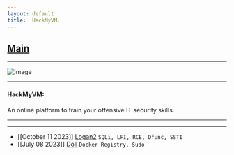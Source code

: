 ```yaml
---
layout: default
title:  HackMyVM.
---
```


<h2 class="menu-header" id="indexhtml"><a href="../../index.html">Main</a></h2>
<hr>

![image](https://github.com/h4ckyou/h4ckyou.github.io/assets/127159644/48158bc8-cd42-47b1-9148-1c57a90ecb84)

* * *
<h4 class="menu-header" id="hackmyvm">HackMyVM:</h4>
An online platform to train your offensive IT security skills.
<hr>
<hr>


- [[October 11 2023]] [Logan2](https://github.com/h4ckyou/h4ckyou.github.io/blob/main/posts/hmv/posts/Logan2.pdf) `SQLi, LFI, RCE, Dfunc, SSTI`
- [[July 08 2023]] [Doll](https://github.com/h4ckyou/h4ckyou.github.io/blob/main/posts/hmv/posts/Doll.pdf) `Docker Registry, Sudo`

